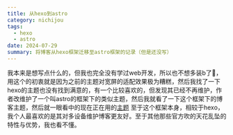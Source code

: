 ```yaml
---
title: 从hexo到astro
category: nichijou
tags:
  - hexo
  - astro
date: 2024-07-29
summary: 将博客从hexo框架迁移至astro框架的记录（但是还没写）
---
```


我本来是想写点什么的，但我也完全没有学过web开发，所以也不想多装b了🤣，用这个的初衷就是因为之前的主题对宽屏的适配效果极为糟糕，然后我找了一下hexo的主题也没有找到满意的，有一个比较喜欢的，但发现其已经不再维护，作者改维护了一个叫astro的框架下的类似主题，然后我就看了一下这个框架下的博客主题，然后就一眼看中的现在正在用的[主题](https://github.com/lxchapu/astro-gyoza)
至于这个框架本身，相较于hexo，我个人最喜欢的是其对多设备维护博客更友好。至于其他那些官方吹的天花乱坠的特性与优势，我也看不懂。
